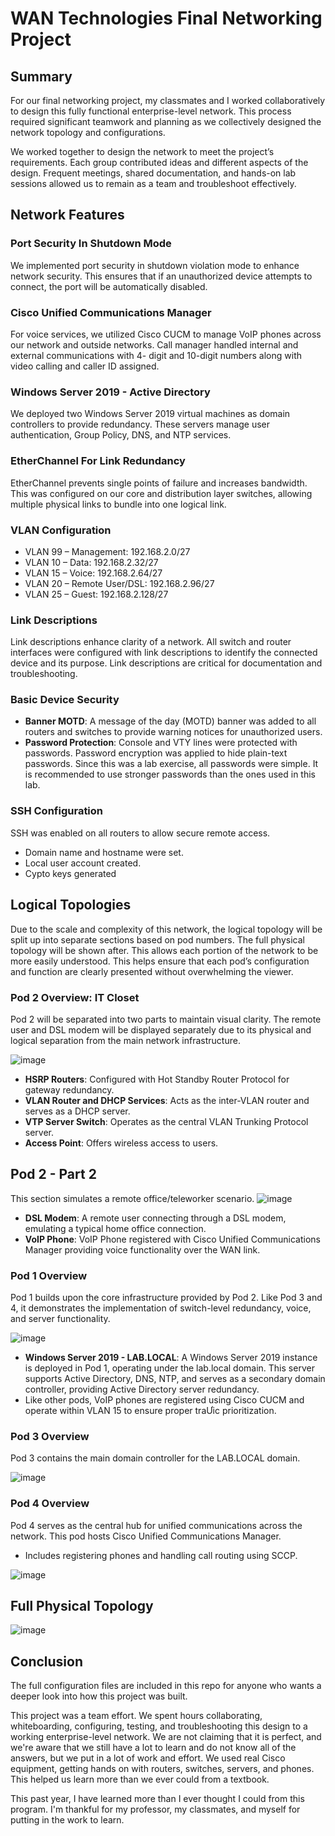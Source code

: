 # WAN Technologies Final Networking Project

## Summary
For our final networking project, my classmates and I worked collaboratively to design this 
fully functional enterprise-level network. This process required significant teamwork and 
planning as we collectively designed the network topology and configurations. 

We worked together to design the network to meet the project’s requirements. Each group  contributed ideas and different aspects of the design. Frequent meetings, shared  documentation,
and hands-on lab sessions allowed us to remain as a team and troubleshoot effectively.

## Network Features

### Port Security In Shutdown Mode
We implemented port security in shutdown violation mode to enhance network security. 
This ensures that if an unauthorized device attempts to connect, the port will be automatically disabled. 

### Cisco Unified Communications Manager
For voice services, we utilized Cisco CUCM to manage VoIP phones across our network 
and outside networks. Call manager handled internal and external communications with 4-
digit and 10-digit numbers along with video calling and caller ID assigned. 

### Windows Server 2019 - Active Directory
We deployed two Windows Server 2019 virtual machines as domain controllers to provide 
redundancy. These servers manage user authentication, Group Policy, DNS, and NTP 
services. 

### EtherChannel For Link Redundancy 
EtherChannel prevents single points of failure and increases bandwidth. This was 
configured on our core and distribution layer switches, allowing multiple physical links to 
bundle into one logical link. 

### VLAN Configuration
* VLAN 99 – Management: 192.168.2.0/27
* VLAN 10 – Data: 192.168.2.32/27
* VLAN 15 – Voice: 192.168.2.64/27
* VLAN 20 – Remote User/DSL: 192.168.2.96/27
* VLAN 25 – Guest: 192.168.2.128/27

### Link Descriptions
Link descriptions enhance clarity of a network. All switch and router interfaces were 
configured with link descriptions to identify the connected device and its purpose. Link 
descriptions are critical for documentation and troubleshooting. 

### Basic Device Security
* **Banner MOTD**: A message of the day (MOTD) banner was added to all routers and 
switches to provide warning notices for unauthorized users.
* **Password Protection**: Console and VTY lines were protected with passwords. 
Password encryption was applied to hide plain-text passwords. Since this was a lab 
exercise, all passwords were simple. It is recommended to use stronger passwords 
than the ones used in this lab. 

### SSH Configuration
SSH was enabled on all routers to allow secure remote access. 
* Domain name and hostname were set.
* Local user account created. 
* Cypto keys generated

## Logical Topologies
Due to the scale and complexity of this network, the logical topology will be split up into 
separate sections based on pod numbers. The full physical topology will be shown after. 
This allows each portion of the network to be more easily understood. This helps ensure 
that each pod’s configuration and function are clearly presented without overwhelming the 
viewer. 

### Pod 2 Overview: IT Closet
Pod 2 will be separated into two parts to maintain visual clarity. The remote user and DSL 
modem will be displayed separately due to its physical and logical separation from the 
main network infrastructure. 

![image](https://github.com/user-attachments/assets/32ca7363-f794-49f1-aac3-184f5116ab7c)

* **HSRP Routers**:  Configured with Hot Standby Router Protocol for gateway 
redundancy. 
* **VLAN Router and DHCP Services**: Acts as the inter-VLAN router and serves as a 
DHCP server.
* **VTP Server Switch**:  Operates as the central VLAN Trunking Protocol server.
* **Access Point**: Offers wireless access to users.

## Pod 2 - Part 2
This section simulates a remote office/teleworker scenario.
![image](https://github.com/user-attachments/assets/0b01fb32-5a6c-4680-ac40-d7392ff432c1)

* **DSL Modem**:  A remote user connecting through a DSL modem, emulating a typical 
home office connection.
* **VoIP Phone**: VoIP Phone registered with Cisco Unified Communications Manager 
providing voice functionality over the WAN link.

### Pod 1 Overview
Pod 1 builds upon the core infrastructure provided by Pod 2. Like Pod 3 and 4, it 
demonstrates the implementation of switch-level redundancy, voice, and server 
functionality. 

![image](https://github.com/user-attachments/assets/8eb250df-8dff-4d82-8a44-b90161e24ba4)

* **Windows Server 2019 - LAB.LOCAL**: A Windows Server 2019 instance is deployed 
in Pod 1, operating under the lab.local domain. This server supports Active  Directory, DNS, NTP, and serves as a secondary domain controller, providing Active 
Directory server redundancy.
* Like other pods, VoIP phones are registered using Cisco CUCM and operate within 
VLAN 15 to ensure proper traƯic prioritization.

### Pod 3 Overview
Pod 3 contains the main domain controller for the LAB.LOCAL domain. 

![image](https://github.com/user-attachments/assets/c0695e8b-ac89-41b6-905c-e1bf1c739670)

### Pod 4 Overview
Pod 4 serves as the central hub for unified communications across the network. This pod 
hosts Cisco Unified Communications Manager.
* Includes registering phones and handling call routing using SCCP. 

![image](https://github.com/user-attachments/assets/c800659b-3f33-4ba7-b8d8-922499aa49a5)

## Full Physical Topology

![image](https://github.com/user-attachments/assets/0e5766e6-7343-4e66-9b75-cecced824960)

## Conclusion
The full configuration files are included in this repo for anyone who wants a deeper look into how this project was built.

This project was a team effort. We spent hours collaborating, whiteboarding, configuring, testing, and troubleshooting this design to a working enterprise-level network. We are not claiming that it is perfect, and we're aware that we still have a lot to learn and do not know all of the answers, but we put in a lot of work and effort. We used real Cisco equipment, getting hands on with routers, switches, servers, and phones. This helped us learn more than we ever could from a textbook.

This past year, I have learned more than I ever thought I could from this program. I'm thankful for my professor, my classmates, and myself for putting in the work to learn. 






